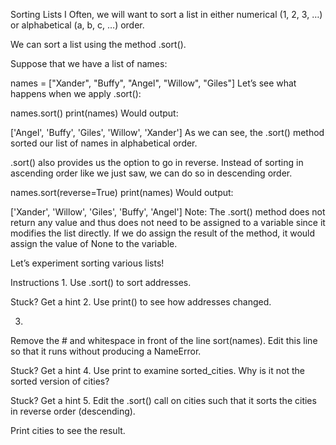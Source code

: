 Sorting Lists I
Often, we will want to sort a list in either numerical (1, 2, 3, …) or alphabetical (a, b, c, …) order.

We can sort a list using the method .sort().

Suppose that we have a list of names:

names = ["Xander", "Buffy", "Angel", "Willow", "Giles"]
Let’s see what happens when we apply .sort():

names.sort()
print(names)
Would output:

['Angel', 'Buffy', 'Giles', 'Willow', 'Xander']
As we can see, the .sort() method sorted our list of names in alphabetical order.

.sort() also provides us the option to go in reverse. Instead of sorting in ascending order like we just saw, we can do so in descending order.

names.sort(reverse=True)
print(names)
Would output:

['Xander', 'Willow', 'Giles', 'Buffy', 'Angel']
Note: The .sort() method does not return any value and thus does not need to be assigned to a variable since it modifies the list directly. If we do assign the result of the method, it would assign the value of None to the variable.

Let’s experiment sorting various lists!

Instructions
1.
Use .sort() to sort addresses.


Stuck? Get a hint
2.
Use print() to see how addresses changed.

3.
Remove the # and whitespace in front of the line sort(names). Edit this line so that it runs without producing a NameError.


Stuck? Get a hint
4.
Use print to examine sorted_cities. Why is it not the sorted version of cities?


Stuck? Get a hint
5.
Edit the .sort() call on cities such that it sorts the cities in reverse order (descending).

Print cities to see the result.
